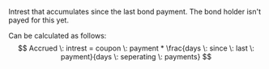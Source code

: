 Intrest that accumulates since the last bond payment. The bond holder isn't payed for this yet.

Can be calculated as follows:
$$ Accrued \: intrest = coupon \: payment * \frac{days \: since \: last \: payment}{days \: seperating \: payments} $$